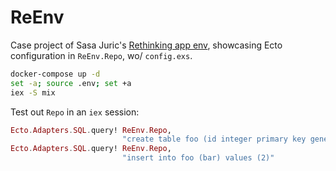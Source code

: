 # ReEnv

Case project of Sasa Juric's [Rethinking app env](https://www.theerlangelist.com/article/rethinking_app_env), showcasing Ecto configuration in `ReEnv.Repo`, wo/ `config.exs`.

```sh
docker-compose up -d
set -a; source .env; set +a
iex -S mix
```

Test out `Repo` in an `iex` session:
```elixir
Ecto.Adapters.SQL.query! ReEnv.Repo,
                         "create table foo (id integer primary key generated always as identity, bar integer)"
Ecto.Adapters.SQL.query! ReEnv.Repo,
                         "insert into foo (bar) values (2)"
```